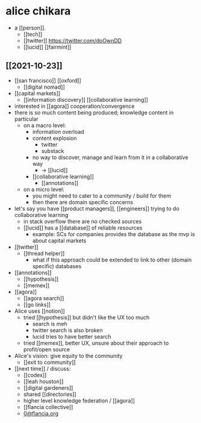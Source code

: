 # alice chikara

- a [[person]].
  - [[tech]]
  - [[twitter]] https://twitter.com/doOwnDD
  - [[lucid]] [[fairmint]]

## [[2021-10-23]]
- [[san francisco]] [[oxford]]
  - [[digital nomad]]
- [[capital markets]]
  - [[information discovery]] [[collaborative learning]]
- interested in [[agora]] cooperation/convergence
- there is so much content being produced; knowledge content in particular
  - on a macro level:
    - information overload
    - content explosion
      - twitter
      - substack
    - no way to discover, manage and learn from it in a collaborative way
      - -> [[lucid]]
    - [[collaborative learning]]
      - [[annotations]]
  - on a micro level:
    - you might need to cater to a community / build for them
    - then there are domain specific concerns
- let's say you have [[product managers]], [[engineers]] trying to do collaborative learning
  - in stack overflow there are no checked sources
  - [[lucid]] has a [[database]] of reliable resources
    - example: SCs for companies provides the database as the mvp is about capital markets
- [[twitter]]
  - [[thread helper]]
    - what if this approach could be extended to link to other (domain specific) databases
- [[annotations]]
  - [[hypothesis]]
  - [[memex]]
- [[agora]]
  - [[agora search]]
  - [[go links]]
- Alice uses [[notion]]
  - tried [[hypothesis]] but didn't like the UX too much
    - search is meh
    - twitter search is also broken
    - lucid tries to have better search
  - tried [[memex]], better UX, unsure about their approach to profit/open source
- Alice's vision: give equity to the community
  - [[exit to community]]
- [[next time]] / discuss:
  - [[codex]]
  - [[leah houston]]
  - [[digital gardeners]]
  - shared [[directories]]
  - higher level knowledge federation / [[agora]]
  - [[flancia collective]]
  - 0@flancia.org